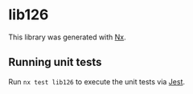 # lib126

This library was generated with [Nx](https://nx.dev).

## Running unit tests

Run `nx test lib126` to execute the unit tests via [Jest](https://jestjs.io).
